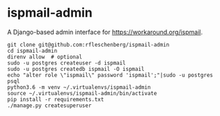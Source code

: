 ispmail-admin
=============

A Django-based admin interface for <https://workaround.org/ispmail>.

```
git clone git@github.com:rfleschenberg/ispmail-admin
cd ispmail-admin
direnv allow  # optional
sudo -u postgres createuser -d ispmail
sudo -u postgres createdb ispmail -O ispmail
echo "alter role \"ispmail\" password 'ispmail';"|sudo -u postgres psql
python3.6 -m venv ~/.virtualenvs/ispmail-admin
source ~/.virtualenvs/ispmail-admin/bin/activate
pip install -r requirements.txt
./manage.py createsuperuser
```
